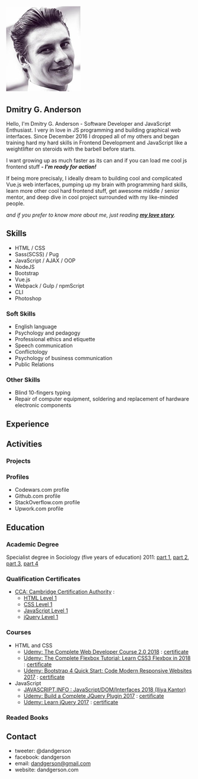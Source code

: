 # [![small portrait](./img/small_portrait.jpg)](./img/portrait.jpg)

## Dmitry G. Anderson

Hello, I'm Dmitry G. Anderson - Software Developer and JavaScript Enthusiast.
I very in love in JS programming and building graphical web interfaces. Since December 2016 I dropped all of my others and began training hard my hard skills in Frontend Development and JavaScript like a weightlifter on steroids with the barbell before starts.

I want growing up as much faster as its can and if you can load me cool js frontend stuff ***- I'm ready for action!***

If being more precisaly, I ideally dream to building cool and complicated Vue.js web interfaces, pumping up my brain with programming hard skills, learn more other cool hard frontend stuff, get awesome middle / senior mentor, and deep dive in cool project surrounded with my like-minded people.

*and if you prefer to know more about me, just reading [**my love story**](./my_story.md).*

## Skills

* HTML / CSS
* Sass(SCSS) / Pug
* JavaScript / AJAX / OOP
* NodeJS
* Bootstrap
* Vue.js
* Webpack / Gulp / npmScript
* CLI
* Photoshop

### Soft Skills

* English language
* Psychology and pedagogy
* Professional ethics and etiquette
* Speech communication
* Conflictology
* Psychology of business communication
* Public Relations

### Other Skills

* Blind 10-fingers typing
* Repair of computer equipment, soldering and replacement of hardware electronic components

## Experience

## Activities

### Projects

### Profiles

* Codewars.com profile
* Github.com profile
* StackOverflow.com profile
* Upwork.com profile

## Education

### Academic Degree

Specialist degree in Sociology (five years of education) 2011: [part 1](./academic_degree/1.jpg), [part 2](./academic_degree/2.jpg), [part 3](./academic_degree/3.jpg), [part 4](./academic_degree/4.jpg)

### Qualification Certificates

* [CCA: Cambridge Certification Authority](https://www.the-cca.org) :
  * [HTML Level 1](./certificates_qualification/CCA-Certificate-HTML_Level_1.pdf)
  * [CSS Level 1](./certificates_qualification/CCA-Certificate-CSS_Level_1.pdf)
  * [JavaScript Level 1](./certificates_qualification/CCA-Certificate-Javascript_Level_1.pdf)
  * [jQuery Level 1](./certificates_qualification/CCA-Certificate-jQuery_Level_1.pdf)

### Courses

* HTML and CSS
  * [Udemy: The Complete Web Developer Course 2.0 2018](https://www.udemy.com/the-complete-web-developer-course-2/) : [certificate]()
  * [Udemy: The Complete Flexbox Tutorial: Learn CSS3 Flexbox in 2018](https://www.udemy.com/flexbox-tutorial/) : [certificate](./certificates_courses/complete_flexbox_tutorial.pdf)
  * [Udemy: Bootstrap 4 Quick Start: Code Modern Responsive Websites 2017](https://www.udemy.com/bootstrap-4/) : [certificate](./certificates_courses/bootstrap4_quick_start.pdf)
* JavaScript
  * [JAVASCRIPT.INFO : JavaScript/DOM/Interfaces 2018 (Iliya Kantor)](http://javascript.info/courses/js)
  * [Udemy: Build a Complete JQuery Plugin 2017](https://www.udemy.com/build-a-complete-jquery-plugin-image-pop-up-dialog/) : [certificate](./certificates_courses/build_jquery_plugin.pdf)
  * [Udemy: Learn jQuery 2017](https://www.udemy.com/draft/591586/) : [certificate](./certificates_courses/learn_jquery.pdf)

### Readed Books

## Contact

* tweeter: @dandgerson
* facebook: dandgerson
* email: dandgerson@gmail.com
* website: dandgerson.com